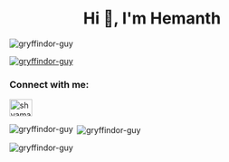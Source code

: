 <h1 align="center">Hi 👋, I'm Hemanth</h1>

<p align="left"> <img src="https://komarev.com/ghpvc/?username=gryffindor-guy&label=Profile%20views&color=0e75b6&style=flat" alt="gryffindor-guy" /> </p>
<p align="left"> <a href="https://github.com/ryo-ma/github-profile-trophy"><img src="https://github-profile-trophy.vercel.app/?username=gryffindor-guy" alt="gryffindor-guy" /></a> </p>

<h3 align="left">Connect with me:</h3>
<p align="left">
<a href="https://www.linkedin.com/in/hemanthbabu-muddam/" target="blank"><img align="center" src="https://cdn.jsdelivr.net/npm/simple-icons@3.0.1/icons/linkedin.svg" alt="shyama harihar" height="30" width="40" /></a>
</p>

<p><img align="left" src="https://github-readme-stats.vercel.app/api/top-langs?username=gryffindor-guy&show_icons=true&locale=en&layout=compact" alt="gryffindor-guy" /></p>

<p>&nbsp;<img align="center" src="https://github-readme-stats.vercel.app/api?username=gryffindor-guy&show_icons=true&locale=en" alt="gryffindor-guy" /></p>

<p><img align="center" src="https://github-readme-streak-stats.herokuapp.com/?user=gryffindor-guy&" alt="gryffindor-guy" /></p>
<!--
**gryffindor-guy/gryffindor-guy** is a ✨ _special_ ✨ repository because its `README.md` (this file) appears on your GitHub profile.

Here are some ideas to get you started:

- 🔭 I’m currently working on ...
- 🌱 I’m currently learning ...
- 👯 I’m looking to collaborate on ...
- 🤔 I’m looking for help with ...
- 💬 Ask me about ...
- 📫 How to reach me: ...
- 😄 Pronouns: ...
- ⚡ Fun fact: ...
-->
